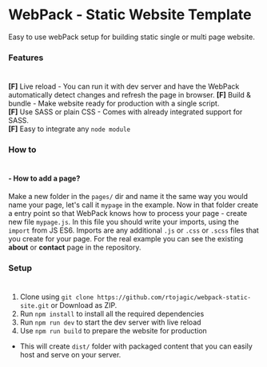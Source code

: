 # WebPack - Static Website Template
Easy to use webPack setup for building static single or multi page website.

### Features
#
**[F]** Live reload - You can run it with dev server and have the WebPack automatically detect changes and refresh the page in browser.
**[F]** Build & bundle - Make website ready for production with a single script.  
**[F]** Use SASS or plain CSS - Comes with already integrated support for SASS.  
**[F]** Easy to integrate any `node module` 

### How to
#
#### - How to add a page?
Make a new folder in the `pages/` dir and name it the same way you would name your page, let's call it `mypage` in the example. Now in that folder create a entry point so that WebPack knows how to process your page - create new file `mypage.js`. In this file you should write your imports, using the `import` from JS ES6. Imports are any additional `.js` or `.css` or `.scss` files that you create for your page. For the real example you can see the existing **about** or **contact** page in the repository.

### Setup
#
1. Clone using `git clone https://github.com/rtojagic/webpack-static-site.git` or Download as ZIP.
2. Run `npm install` to install all the required dependencies
3. Run `npm run dev` to start the dev server with live reload
4. Use `npm run build` to prepare the website for production
 - This will create `dist/` folder with packaged content that you can easily host and serve on your server.
